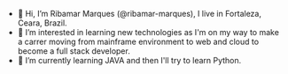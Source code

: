 - 👋 Hi, I’m Ribamar Marques (@ribamar-marques), I live in Fortaleza, Ceara, Brazil.
- 👀 I’m interested in learning new technologies as I'm on my way to make a carrer moving from mainframe environment to web and cloud to become a full stack developer.
- 🌱 I’m currently learning JAVA and then I'll try to learn Python.

<!---
ribamar-marques/ribamar-marques is a ✨ special ✨ repository because its `README.md` (this file) appears on your GitHub profile.
You can click the Preview link to take a look at your changes.
--->
